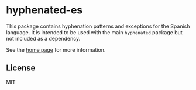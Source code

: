# hyphenated-es

This package contains hyphenation patterns and exceptions for the Spanish language. It is intended to be used with the main `hyphenated` package
but not included as a dependency.

See the [home page](https://github.com/sergeysolovev/hyphenated) for more
information.

## License

MIT
